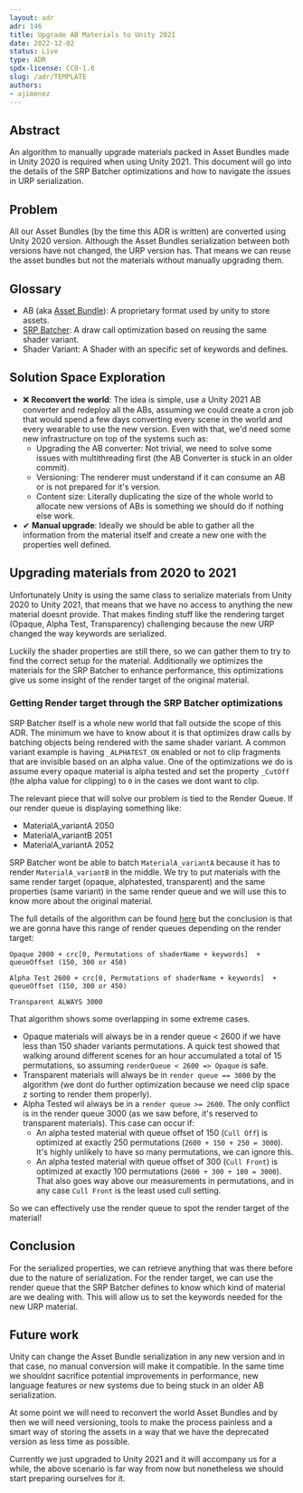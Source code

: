 ```yaml
---
layout: adr
adr: 146
title: Upgrade AB Materials to Unity 2021
date: 2022-12-02
status: Live
type: ADR
spdx-license: CC0-1.0
slug: /adr/TEMPLATE
authors:
- ajimenez
---
```


## Abstract
An algorithm to manually upgrade materials packed in Asset Bundles made in Unity 2020 is required when using Unity 2021. This document will go into the details of the SRP Batcher optimizations and how to navigate the issues in URP serialization. 

## Problem
All our Asset Bundles (by the time this ADR is written) are converted using Unity 2020 version. Although the Asset Bundles serialization between both versions have not changed, the URP version has. That means we can reuse the asset bundles but not the materials without manually upgrading them.

## Glossary
- AB (aka [Asset Bundle](https://docs.unity3d.com/Manual/AssetBundlesIntro.html)): A proprietary format used by unity to store assets.
- [SRP Batcher](https://docs.unity3d.com/Manual/SRPBatcher.html): A draw call optimization based on reusing the same shader variant.
- Shader Variant: A Shader with an specific set of keywords and defines.

## Solution Space Exploration

- ❌ **Reconvert the world**: The idea is simple, use a Unity 2021 AB converter and redeploy all the ABs, assuming we could create a cron job that would spend a few days converting every scene in the world and every wearable to use the new version. Even with that, we'd need some new infrastructure on top of the systems such as:
  - Upgrading the AB converter: Not trivial, we need to solve some issues with multithreading first (the AB Converter is stuck in an older commit).
  - Versioning: The renderer must understand if it can consume an AB or is not prepared for it's version.
  - Content size: Literally duplicating the size of the whole world to allocate new versions of ABs is something we should do if nothing else work.
- ✔ **Manual upgrade**: Ideally we should be able to gather all the information from the material itself and create a new one with the properties well defined. 

## Upgrading materials from 2020 to 2021
Unfortunately Unity is using the same class to serialize materials from Unity 2020 to Unity 2021, that means that we have no access to anything the new material doesnt provide. That makes finding stuff like the rendering target (Opaque, Alpha Test, Transparency) challenging because the new URP changed the way keywords are serialized. 

Luckily the shader properties are still there, so we can gather them to try to find the correct setup for the material. Additionally  we optimizes the materials for the SRP Batcher to enhance performance, this optimizations give us some insight of the render target of the original material.

### Getting Render target through the SRP Batcher optimizations
SRP Batcher itself is a whole new world that fall outside the scope of this ADR. The minimum we have to know about it is that optimizes draw calls by batching objects being rendered with the same shader variant. A common variant example is having `_ALPHATEST_ON` enabled or not to clip fragments that are invisible based on an alpha value. One of the optimizations we do is assume every opaque material is alpha tested and set the property `_CutOff` (the alpha value for clipping) to `0` in the cases we dont want to clip.

The relevant piece that will solve our problem is tied to the Render Queue. If our render queue is displaying something like:
- MaterialA_variantA 2050
- MaterialA_variantB 2051
- MaterialA_variantA 2052

SRP Batcher wont be able to batch `MaterialA_variantA` because it has to render `MaterialA_variantB` in the middle. We try to put materials with the same render target (opaque, alphatested, transparent) and the same properties (same variant) in the same render queue and we will use this to know more about the original material.


The full details of the algorithm can be found [here](https://github.com/decentraland/unity-renderer/blob/dev/unity-renderer/Assets/Scripts/MainScripts/DCL/Helpers/MaterialHelpers/SRPBatchingHelper/SRPBatchingHelper.cs) but the conclusion is that we are gonna have this range of render queues depending on the render target:

```
Opaque 2000 + crc[0, Permutations of shaderName + keywords]  + queueOffset (150, 300 or 450)

Alpha Test 2600 + crc[0, Permutations of shaderName + keywords]  + queueOffset (150, 300 or 450)

Transparent ALWAYS 3000
```

That algorithm shows some overlapping in some extreme cases.
- Opaque materials will always be in a render queue < 2600 if we have less than 150 shader variants permutations. A quick test showed that walking around different scenes for an hour accumulated a total of 15 permutations, so assuming `renderQueue < 2600 => Opaque` is safe.
- Transparent materials will always be in `render queue == 3000` by the algorithm (we dont do further optimization because we need clip space z sorting to render them properly).
- Alpha Tested wil always be in a `render queue >= 2600`. The only conflict is in the render queue 3000 (as we saw before, it's reserved to transparent materials). This case can occur if:
  - An alpha tested material with queue offset of 150 (`Cull Off`) is optimized at exactly 250 permutations (`2600 + 150 + 250 = 3000`). It's highly unlikely to have so many permutations, we can ignore this.
  - An alpha tested material with queue offset of 300 (`Cull Front`) is optimized at exactly 100 permutations (`2600 + 300 + 100 = 3000`). That also goes way above our measurements in permutations, and in any case `Cull Front` is the least used cull setting.

So we can effectively use the render queue to spot the render target of the material!

## Conclusion
For the serialized properties, we can retrieve anything that was there before due to the nature of serialization.
For the render target, we can use the render queue that the SRP Batcher defines to know which kind of material are we dealing with. This will allow us to set the keywords needed for the new URP material.

## Future work
Unity can change the Asset Bundle serialization in any new version and in that case, no manual conversion will make it compatible. In the same time we shouldnt sacrifice potential improvements in performance, new language features or new systems due to being stuck in an older AB serialization.

At some point we will need to reconvert the world Asset Bundles and by then we will need versioning, tools to make the process painless and a smart way of storing the assets in a way that we have the deprecated version as less time as possible.

Currently we just upgraded to Unity 2021 and it will accompany us for a while, the above scenario is far way from now but nonetheless we should start preparing ourselves for it.